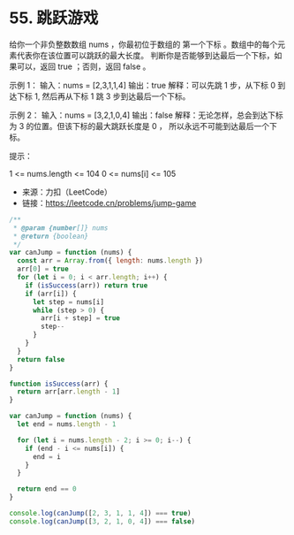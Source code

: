 # 55. 跳跃游戏

给你一个非负整数数组 nums ，你最初位于数组的 第一个下标 。数组中的每个元素代表你在该位置可以跳跃的最大长度。
判断你是否能够到达最后一个下标，如果可以，返回 true ；否则，返回 false 。

示例 1：
输入：nums = [2,3,1,1,4]
输出：true
解释：可以先跳 1 步，从下标 0 到达下标 1, 然后再从下标 1 跳 3 步到达最后一个下标。

示例 2：
输入：nums = [3,2,1,0,4]
输出：false
解释：无论怎样，总会到达下标为 3 的位置。但该下标的最大跳跃长度是 0 ， 所以永远不可能到达最后一个下标。

提示：

1 <= nums.length <= 104
0 <= nums[i] <= 105

- 来源：力扣（LeetCode）
- 链接：https://leetcode.cn/problems/jump-game

```javascript
/**
 * @param {number[]} nums
 * @return {boolean}
 */
var canJump = function (nums) {
  const arr = Array.from({ length: nums.length })
  arr[0] = true
  for (let i = 0; i < arr.length; i++) {
    if (isSuccess(arr)) return true
    if (arr[i]) {
      let step = nums[i]
      while (step > 0) {
        arr[i + step] = true
        step--
      }
    }
  }
  return false
}

function isSuccess(arr) {
  return arr[arr.length - 1]
}

var canJump = function (nums) {
  let end = nums.length - 1

  for (let i = nums.length - 2; i >= 0; i--) {
    if (end - i <= nums[i]) {
      end = i
    }
  }

  return end == 0
}

console.log(canJump([2, 3, 1, 1, 4]) === true)
console.log(canJump([3, 2, 1, 0, 4]) === false)
```
